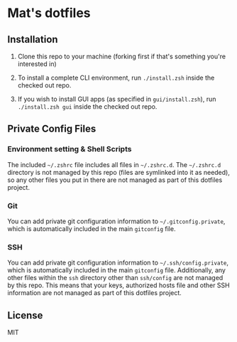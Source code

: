 # Mat's dotfiles

## Installation

1. Clone this repo to your machine (forking first if that's something you're
   interested in)

2. To install a complete CLI environment, run `./install.zsh` inside the checked
   out repo.

3. If you wish to install GUI apps (as specified in `gui/install.zsh`), run
   `./install.zsh gui` inside the checked out repo.

## Private Config Files

### Environment setting & Shell Scripts

The included `~/.zshrc` file includes all files in `~/.zshrc.d`. The
`~/.zshrc.d` directory is not managed by this repo (files are symlinked into it
as needed), so any other files you put in there are not managed as part of this
dotfiles project.

### Git 

You can add private git configuration information to `~/.gitconfig.private`,
which is automatically included in the main `gitconfig` file.

### SSH 

You can add private git configuration information to `~/.ssh/config.private`,
which is automatically included in the main `gitconfig` file. Additionally, any
other files within the `ssh` directory other than `ssh/config` are not managed
by this repo. This means that your keys, authorized hosts file and other SSH
information are not managed as part of this dotfiles project.

## License

MIT
